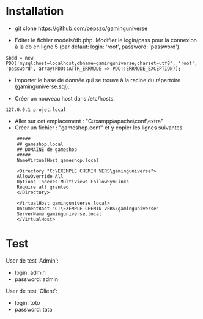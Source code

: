 Installation
============

- git clone https://github.com/pepszo/gaminguniverse

- Editer le fichier models/db.php. Modifier le login/pass pour la connexion à la db en ligne 5 (par défaut: login: 'root', password: 'password').
```
$bdd = new PDO('mysql:host=localhost;dbname=gaminguniverse;charset=utf8', 'root', 'password', array(PDO::ATTR_ERRMODE => PDO::ERRMODE_EXCEPTION));
```

- importer le base de donnée qui se trouve à la racine du répertoire (gaminguniverse.sql).

- Créer un nouveau host dans /etc/hosts.
```
127.0.0.1 projet.local
```

- Aller sur cet emplacement : "C:\xampp\apache\conf\extra"
- Créer un fichier : "gameshop.conf" et y copier les lignes suivantes
```
    #####
    ## gameshop.local
    ## DOMAINE de gameshop
    #####
    NameVirtualHost gameshop.local

    <Directory "C:\EXEMPLE CHEMIN VERS\gaminguniverse">
    AllowOverride All
    Options Indexes MultiViews FollowSymLinks
    Require all granted
    </Directory>

    <VirtualHost gaminguniverse.local>
    DocumentRoot "C:\EXEMPLE CHEMIN VERS\gaminguniverse"
    ServerName gaminguniverse.local
    </VirtualHost>
```

Test
====

User de test 'Admin':
- login: admin
- password: admin

User de test 'Client':
- login: toto
- password: tata
